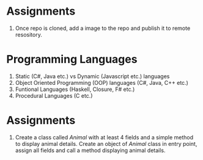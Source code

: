 # Assignments
1. Once repo is cloned, add a image to the repo and publish it to remote resository.

# Programming Languages

1. Static (C#, Java etc.) vs Dynamic (Javascript etc.) languages
1. Object Oriented Programming (OOP) languages (C#, Java, C++ etc.)
1. Funtional Languages (Haskell, Closure, F# etc.)
1. Procedural Languages (C etc.)

# Assignments
1. Create a class called *Animal* with at least 4 fields and a simple method to display animal details. Create an object of *Animal* class in entry point, assign all fields and call a method displaying animal details.
